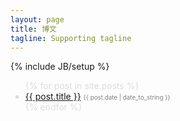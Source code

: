 ```yaml
---
layout: page
title: 博文
tagline: Supporting tagline
---
```

{% include JB/setup %}

<ul class="posts" style="list-style-type: square;color: gainsboro;">
  {% for post in site.posts %}
    <li>
        <a href="{{ BASE_PATH }}{{ post.url }}">{{ post.title }}</a>
        <span style="color:gray;font-size:0.7em">{{ post.date | date_to_string }}</span> 
    </li>
  {% endfor %}
</ul>
